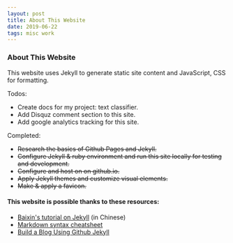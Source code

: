 ```yaml
---
layout: post
title: About This Website
date: 2019-06-22
tags: misc work
---
```


### About This Website

This website uses Jekyll to generate static site content and JavaScript, CSS for formatting.

Todos:
  * Create docs for my project: text classifier.
  * Add Disquz comment section to this site.
  * Add google analytics tracking for this site.

Completed:
  * ~~Research the basics of Github Pages and Jekyll.~~
  * ~~Configure Jekyll & ruby environment and run this site locally for testing and development.~~
  * ~~Configure and host on on github.io.~~
  * ~~Apply Jekyll themes and customize visual elements.~~
  * ~~Make & apply a favicon.~~

#### This website is possible thanks to these resources:
  * [Baixin's tutorial on Jekyll](http://baixin.io:8000/2016/10/jekyll_tutorials1/) (in Chinese)
  * [Markdown syntax cheatsheet](https://github.com/adam-p/markdown-here/wiki/Markdown-Cheatsheet)
  * [Build a Blog Using Github Jekyll](https://www.nikhita.dev/build-blog-using-github-jekyll)
